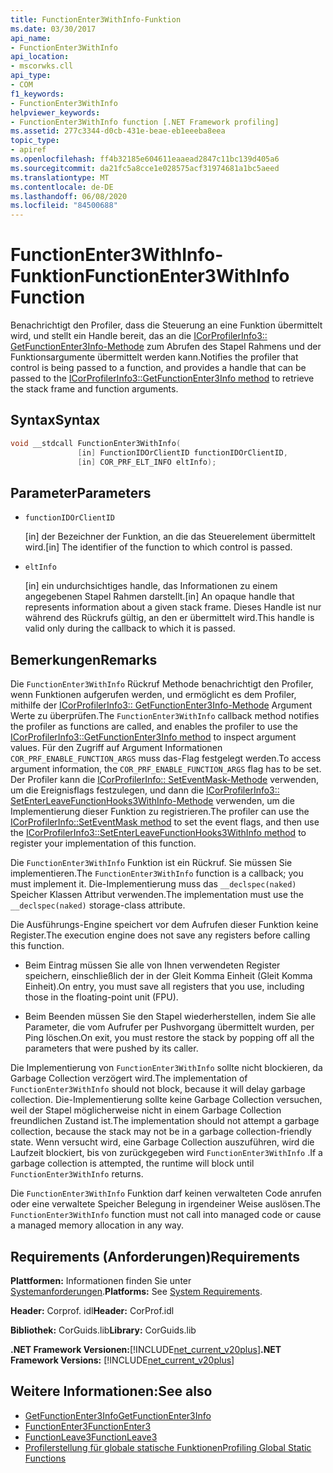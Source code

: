 ```yaml
---
title: FunctionEnter3WithInfo-Funktion
ms.date: 03/30/2017
api_name:
- FunctionEnter3WithInfo
api_location:
- mscorwks.cll
api_type:
- COM
f1_keywords:
- FunctionEnter3WithInfo
helpviewer_keywords:
- FunctionEnter3WithInfo function [.NET Framework profiling]
ms.assetid: 277c3344-d0cb-431e-beae-eb1eeeba8eea
topic_type:
- apiref
ms.openlocfilehash: ff4b32185e604611eaaead2847c11bc139d405a6
ms.sourcegitcommit: da21fc5a8cce1e028575acf31974681a1bc5aeed
ms.translationtype: MT
ms.contentlocale: de-DE
ms.lasthandoff: 06/08/2020
ms.locfileid: "84500688"
---
```

# <a name="functionenter3withinfo-function"></a><span data-ttu-id="dee8f-102">FunctionEnter3WithInfo-Funktion</span><span class="sxs-lookup"><span data-stu-id="dee8f-102">FunctionEnter3WithInfo Function</span></span>
<span data-ttu-id="dee8f-103">Benachrichtigt den Profiler, dass die Steuerung an eine Funktion übermittelt wird, und stellt ein Handle bereit, das an die [ICorProfilerInfo3:: GetFunctionEnter3Info-Methode](icorprofilerinfo3-getfunctionenter3info-method.md) zum Abrufen des Stapel Rahmens und der Funktionsargumente übermittelt werden kann.</span><span class="sxs-lookup"><span data-stu-id="dee8f-103">Notifies the profiler that control is being passed to a function, and provides a handle that can be passed to the [ICorProfilerInfo3::GetFunctionEnter3Info method](icorprofilerinfo3-getfunctionenter3info-method.md) to retrieve the stack frame and function arguments.</span></span>  
  
## <a name="syntax"></a><span data-ttu-id="dee8f-104">Syntax</span><span class="sxs-lookup"><span data-stu-id="dee8f-104">Syntax</span></span>  
  
```cpp  
void __stdcall FunctionEnter3WithInfo(  
               [in] FunctionIDOrClientID functionIDOrClientID,  
               [in] COR_PRF_ELT_INFO eltInfo);  
```  
  
## <a name="parameters"></a><span data-ttu-id="dee8f-105">Parameter</span><span class="sxs-lookup"><span data-stu-id="dee8f-105">Parameters</span></span>

- `functionIDOrClientID`

  <span data-ttu-id="dee8f-106">\[in] der Bezeichner der Funktion, an die das Steuerelement übermittelt wird.</span><span class="sxs-lookup"><span data-stu-id="dee8f-106">\[in] The identifier of the function to which control is passed.</span></span>

- `eltInfo`

  <span data-ttu-id="dee8f-107">\[in] ein undurchsichtiges handle, das Informationen zu einem angegebenen Stapel Rahmen darstellt.</span><span class="sxs-lookup"><span data-stu-id="dee8f-107">\[in] An opaque handle that represents information about a given stack frame.</span></span> <span data-ttu-id="dee8f-108">Dieses Handle ist nur während des Rückrufs gültig, an den er übermittelt wird.</span><span class="sxs-lookup"><span data-stu-id="dee8f-108">This handle is valid only during the callback to which it is passed.</span></span>

## <a name="remarks"></a><span data-ttu-id="dee8f-109">Bemerkungen</span><span class="sxs-lookup"><span data-stu-id="dee8f-109">Remarks</span></span>  
 <span data-ttu-id="dee8f-110">Die `FunctionEnter3WithInfo` Rückruf Methode benachrichtigt den Profiler, wenn Funktionen aufgerufen werden, und ermöglicht es dem Profiler, mithilfe der [ICorProfilerInfo3:: GetFunctionEnter3Info-Methode](icorprofilerinfo3-getfunctionenter3info-method.md) Argument Werte zu überprüfen.</span><span class="sxs-lookup"><span data-stu-id="dee8f-110">The `FunctionEnter3WithInfo` callback method notifies the profiler as functions are called, and enables the profiler to use the [ICorProfilerInfo3::GetFunctionEnter3Info method](icorprofilerinfo3-getfunctionenter3info-method.md) to inspect argument values.</span></span> <span data-ttu-id="dee8f-111">Für den Zugriff auf Argument Informationen `COR_PRF_ENABLE_FUNCTION_ARGS` muss das-Flag festgelegt werden.</span><span class="sxs-lookup"><span data-stu-id="dee8f-111">To access argument information, the `COR_PRF_ENABLE_FUNCTION_ARGS` flag has to be set.</span></span> <span data-ttu-id="dee8f-112">Der Profiler kann die [ICorProfilerInfo:: SetEventMask-Methode](icorprofilerinfo-seteventmask-method.md) verwenden, um die Ereignisflags festzulegen, und dann die [ICorProfilerInfo3:: SetEnterLeaveFunctionHooks3WithInfo-Methode](icorprofilerinfo3-setenterleavefunctionhooks3withinfo-method.md) verwenden, um die Implementierung dieser Funktion zu registrieren.</span><span class="sxs-lookup"><span data-stu-id="dee8f-112">The profiler can use the [ICorProfilerInfo::SetEventMask method](icorprofilerinfo-seteventmask-method.md) to set the event flags, and then use the [ICorProfilerInfo3::SetEnterLeaveFunctionHooks3WithInfo method](icorprofilerinfo3-setenterleavefunctionhooks3withinfo-method.md) to register your implementation of this function.</span></span>  
  
 <span data-ttu-id="dee8f-113">Die `FunctionEnter3WithInfo` Funktion ist ein Rückruf. Sie müssen Sie implementieren.</span><span class="sxs-lookup"><span data-stu-id="dee8f-113">The `FunctionEnter3WithInfo` function is a callback; you must implement it.</span></span> <span data-ttu-id="dee8f-114">Die-Implementierung muss das `__declspec(naked)` Speicher Klassen Attribut verwenden.</span><span class="sxs-lookup"><span data-stu-id="dee8f-114">The implementation must use the `__declspec(naked)` storage-class attribute.</span></span>  
  
 <span data-ttu-id="dee8f-115">Die Ausführungs-Engine speichert vor dem Aufrufen dieser Funktion keine Register.</span><span class="sxs-lookup"><span data-stu-id="dee8f-115">The execution engine does not save any registers before calling this function.</span></span>  
  
- <span data-ttu-id="dee8f-116">Beim Eintrag müssen Sie alle von Ihnen verwendeten Register speichern, einschließlich der in der Gleit Komma Einheit (Gleit Komma Einheit).</span><span class="sxs-lookup"><span data-stu-id="dee8f-116">On entry, you must save all registers that you use, including those in the floating-point unit (FPU).</span></span>  
  
- <span data-ttu-id="dee8f-117">Beim Beenden müssen Sie den Stapel wiederherstellen, indem Sie alle Parameter, die vom Aufrufer per Pushvorgang übermittelt wurden, per Ping löschen.</span><span class="sxs-lookup"><span data-stu-id="dee8f-117">On exit, you must restore the stack by popping off all the parameters that were pushed by its caller.</span></span>  
  
 <span data-ttu-id="dee8f-118">Die Implementierung von `FunctionEnter3WithInfo` sollte nicht blockieren, da Garbage Collection verzögert wird.</span><span class="sxs-lookup"><span data-stu-id="dee8f-118">The implementation of `FunctionEnter3WithInfo` should not block, because it will delay garbage collection.</span></span> <span data-ttu-id="dee8f-119">Die-Implementierung sollte keine Garbage Collection versuchen, weil der Stapel möglicherweise nicht in einem Garbage Collection freundlichen Zustand ist.</span><span class="sxs-lookup"><span data-stu-id="dee8f-119">The implementation should not attempt a garbage collection, because the stack may not be in a garbage collection-friendly state.</span></span> <span data-ttu-id="dee8f-120">Wenn versucht wird, eine Garbage Collection auszuführen, wird die Laufzeit blockiert, bis von zurückgegeben wird `FunctionEnter3WithInfo` .</span><span class="sxs-lookup"><span data-stu-id="dee8f-120">If a garbage collection is attempted, the runtime will block until `FunctionEnter3WithInfo` returns.</span></span>  
  
 <span data-ttu-id="dee8f-121">Die `FunctionEnter3WithInfo` Funktion darf keinen verwalteten Code anrufen oder eine verwaltete Speicher Belegung in irgendeiner Weise auslösen.</span><span class="sxs-lookup"><span data-stu-id="dee8f-121">The `FunctionEnter3WithInfo` function must not call into managed code or cause a managed memory allocation in any way.</span></span>  
  
## <a name="requirements"></a><span data-ttu-id="dee8f-122">Requirements (Anforderungen)</span><span class="sxs-lookup"><span data-stu-id="dee8f-122">Requirements</span></span>  
 <span data-ttu-id="dee8f-123">**Plattformen:** Informationen finden Sie unter [Systemanforderungen](../../get-started/system-requirements.md).</span><span class="sxs-lookup"><span data-stu-id="dee8f-123">**Platforms:** See [System Requirements](../../get-started/system-requirements.md).</span></span>  
  
 <span data-ttu-id="dee8f-124">**Header:** Corprof. idl</span><span class="sxs-lookup"><span data-stu-id="dee8f-124">**Header:** CorProf.idl</span></span>  
  
 <span data-ttu-id="dee8f-125">**Bibliothek:** CorGuids.lib</span><span class="sxs-lookup"><span data-stu-id="dee8f-125">**Library:** CorGuids.lib</span></span>  
  
 <span data-ttu-id="dee8f-126">**.NET Framework Versionen:**[!INCLUDE[net_current_v20plus](../../../../includes/net-current-v20plus-md.md)]</span><span class="sxs-lookup"><span data-stu-id="dee8f-126">**.NET Framework Versions:** [!INCLUDE[net_current_v20plus](../../../../includes/net-current-v20plus-md.md)]</span></span>  
  
## <a name="see-also"></a><span data-ttu-id="dee8f-127">Weitere Informationen:</span><span class="sxs-lookup"><span data-stu-id="dee8f-127">See also</span></span>

- [<span data-ttu-id="dee8f-128">GetFunctionEnter3Info</span><span class="sxs-lookup"><span data-stu-id="dee8f-128">GetFunctionEnter3Info</span></span>](icorprofilerinfo3-getfunctionenter3info-method.md)
- [<span data-ttu-id="dee8f-129">FunctionEnter3</span><span class="sxs-lookup"><span data-stu-id="dee8f-129">FunctionEnter3</span></span>](functionenter3-function.md)
- [<span data-ttu-id="dee8f-130">FunctionLeave3</span><span class="sxs-lookup"><span data-stu-id="dee8f-130">FunctionLeave3</span></span>](functionleave3-function.md)
- [<span data-ttu-id="dee8f-131">Profilerstellung für globale statische Funktionen</span><span class="sxs-lookup"><span data-stu-id="dee8f-131">Profiling Global Static Functions</span></span>](profiling-global-static-functions.md)

